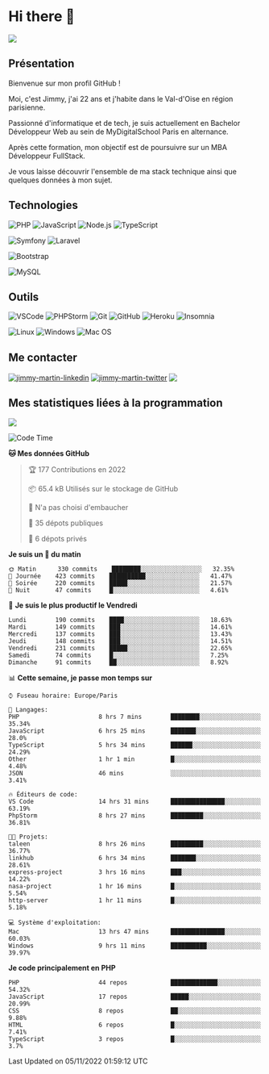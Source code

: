# Hi there 👋

![](https://komarev.com/ghpvc/?username=jimmy-martin&color=1a1b27)

<!--
**jimmy-martin/jimmy-martin** is a ✨ _special_ ✨ repository because its `README.md` (this file) appears on your GitHub profile.

Here are some ideas to get you started:

- 🔭 I’m currently working on ...
- 🌱 I’m currently learning ...
- 👯 I’m looking to collaborate on ...
- 🤔 I’m looking for help with ...
- 💬 Ask me about ...
- 📫 How to reach me: ...
- 😄 Pronouns: ...
- ⚡ Fun fact: ...
-->

## Présentation

Bienvenue sur mon profil GitHub !

Moi, c'est Jimmy, j'ai 22 ans et j'habite dans le Val-d'Oise en région parisienne.

Passionné d'informatique et de tech, je suis actuellement en Bachelor Développeur Web au sein de MyDigitalSchool Paris en alternance.

Après cette formation, mon objectif est de poursuivre sur un MBA Développeur FullStack.

Je vous laisse découvrir l'ensemble de ma stack technique ainsi que quelques données à mon sujet.

## Technologies

<div>

![PHP](https://img.shields.io/badge/PHP-777BB4?style=for-the-badge&logo=php&logoColor=white) ![JavaScript](https://img.shields.io/badge/JavaScript-F7DF1E?style=for-the-badge&logo=javascript&logoColor=black) ![Node.js](https://img.shields.io/badge/Node.js-43853D?style=for-the-badge&logo=node.js&logoColor=white) ![TypeScript](https://img.shields.io/badge/TypeScript-007ACC?style=for-the-badge&logo=typescript&logoColor=white)

</div>
<div>

![Symfony](https://img.shields.io/badge/Symfony-092E20?style=for-the-badge&logo=symfony&logoColor=white) ![Laravel](https://img.shields.io/badge/Laravel-FF2D20?style=for-the-badge&logo=laravel&logoColor=white)

</div>
<div>

![Bootstrap](https://img.shields.io/badge/Bootstrap-563D7C?style=for-the-badge&logo=bootstrap&logoColor=white)

</div>
<div>

![MySQL](https://img.shields.io/badge/MySQL-4479A1?style=for-the-badge&logo=mysql&logoColor=white)

</div>

## Outils

![VSCode](https://img.shields.io/badge/VSCode-007ACC?style=for-the-badge&logo=visual-studio-code&logoColor=white)
![PHPStorm](http://img.shields.io/badge/-PHPStorm-181717?style=for-the-badge&logo=phpstorm&logoColor=white)
![Git](https://img.shields.io/badge/Git-E44C30?style=for-the-badge&logo=git&logoColor=white)
![GitHub](https://img.shields.io/badge/GitHub-100000?style=for-the-badge&logo=github&logoColor=white)
![Heroku](https://img.shields.io/badge/Heroku-6762a6?style=for-the-badge&logo=heroku&logoColor=white)
![Insomnia](https://img.shields.io/badge/Insomnia-5600cd?style=for-the-badge&logo=insomnia&logoColor=white)

![Linux](https://img.shields.io/badge/Linux-FCC624?style=for-the-badge&logo=linux&logoColor=white)
![Windows](https://img.shields.io/badge/Windows-0078D6?style=for-the-badge&logo=windows&logoColor=white)
![Mac OS](https://img.shields.io/badge/mac%20os-000000?style=for-the-badge&logo=apple&logoColor=white)

## Me contacter

<p>
<a href="https://www.linkedin.com/in/jimmy-martin-dev/" target="blank"><img align="center" src="https://img.shields.io/badge/-LinkedIn-0077B5?style=for-the-badge&logo=Linkedin&logoColor=white&link=https://www.linkedin.com/in/jimmy-martin-dev/" alt="jimmy-martin-linkedin"/></a>
<a href="https://twitter.com/jimmydev_" target="blank"><img align="center" src="https://img.shields.io/badge/-Twitter-1DA1F2?style=for-the-badge&logo=Twitter&logoColor=white&link=https://twitter.com/jimmydev_" alt="jimmy-martin-twitter"/></a>
 <a href="mailto:jimmy.martin952@gmail.com" target="blank"><img align="center" src="https://img.shields.io/badge/gmail-D14836?style=for-the-badge&logo=gmail&logoColor=white" /></a>
</p>

## Mes statistiques liées à la programmation

<a href="https://github-readme-stats.vercel.app/api/top-langs/?username=jimmy-martin&layout=compact">
  <img align="center" src="https://github-readme-stats.vercel.app/api/top-langs/?username=jimmy-martin&layout=compact"/>
</a>



<!--START_SECTION:waka-->
![Code Time](http://img.shields.io/badge/Code%20Time-1%2C255%20hrs%2046%20mins-blue)

**🐱 Mes données GitHub** 

> 🏆 177 Contributions en 2022
 > 
> 📦 65.4 kB Utilisés sur le stockage de GitHub 
 > 
> 🚫 N'a pas choisi d'embaucher
 > 
> 📜 35 dépots publiques 
 > 
> 🔑 6 dépots privés  
 > 
**Je suis un 🐤 du matin** 

```text
🌞 Matin      330 commits    ████████░░░░░░░░░░░░░░░░░   32.35% 
🌆 Journée    423 commits    ██████████░░░░░░░░░░░░░░░   41.47% 
🌃 Soirée     220 commits    █████░░░░░░░░░░░░░░░░░░░░   21.57% 
🌙 Nuit       47 commits     █░░░░░░░░░░░░░░░░░░░░░░░░   4.61%

```
📅 **Je suis le plus productif le Vendredi** 

```text
Lundi        190 commits    ████░░░░░░░░░░░░░░░░░░░░░   18.63% 
Mardi        149 commits    ███░░░░░░░░░░░░░░░░░░░░░░   14.61% 
Mercredi     137 commits    ███░░░░░░░░░░░░░░░░░░░░░░   13.43% 
Jeudi        148 commits    ███░░░░░░░░░░░░░░░░░░░░░░   14.51% 
Vendredi     231 commits    █████░░░░░░░░░░░░░░░░░░░░   22.65% 
Samedi       74 commits     █░░░░░░░░░░░░░░░░░░░░░░░░   7.25% 
Dimanche     91 commits     ██░░░░░░░░░░░░░░░░░░░░░░░   8.92%

```


📊 **Cette semaine, je passe mon temps sur** 

```text
⌚︎ Fuseau horaire: Europe/Paris

💬 Langages: 
PHP                      8 hrs 7 mins        ████████░░░░░░░░░░░░░░░░░   35.34% 
JavaScript               6 hrs 25 mins       ███████░░░░░░░░░░░░░░░░░░   28.0% 
TypeScript               5 hrs 34 mins       ██████░░░░░░░░░░░░░░░░░░░   24.29% 
Other                    1 hr 1 min          █░░░░░░░░░░░░░░░░░░░░░░░░   4.48% 
JSON                     46 mins             ░░░░░░░░░░░░░░░░░░░░░░░░░   3.41%

🔥 Éditeurs de code: 
VS Code                  14 hrs 31 mins      ███████████████░░░░░░░░░░   63.19% 
PhpStorm                 8 hrs 27 mins       █████████░░░░░░░░░░░░░░░░   36.81%

🐱‍💻 Projets: 
taleen                   8 hrs 26 mins       █████████░░░░░░░░░░░░░░░░   36.77% 
linkhub                  6 hrs 34 mins       ███████░░░░░░░░░░░░░░░░░░   28.61% 
express-project          3 hrs 16 mins       ███░░░░░░░░░░░░░░░░░░░░░░   14.22% 
nasa-project             1 hr 16 mins        █░░░░░░░░░░░░░░░░░░░░░░░░   5.54% 
http-server              1 hr 11 mins        █░░░░░░░░░░░░░░░░░░░░░░░░   5.18%

💻 Système d'exploitation: 
Mac                      13 hrs 47 mins      ███████████████░░░░░░░░░░   60.03% 
Windows                  9 hrs 11 mins       ██████████░░░░░░░░░░░░░░░   39.97%

```

**Je code principalement en PHP** 

```text
PHP                      44 repos            █████████████░░░░░░░░░░░░   54.32% 
JavaScript               17 repos            █████░░░░░░░░░░░░░░░░░░░░   20.99% 
CSS                      8 repos             ██░░░░░░░░░░░░░░░░░░░░░░░   9.88% 
HTML                     6 repos             █░░░░░░░░░░░░░░░░░░░░░░░░   7.41% 
TypeScript               3 repos             █░░░░░░░░░░░░░░░░░░░░░░░░   3.7%

```



 Last Updated on 05/11/2022 01:59:12 UTC
<!--END_SECTION:waka-->


